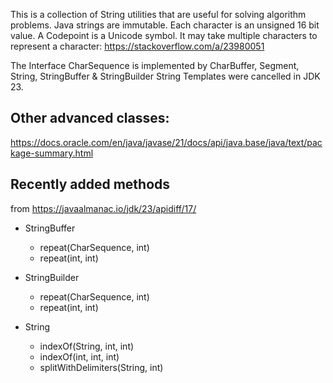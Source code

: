 This is a collection of String utilities that are useful for solving algorithm problems. 
Java strings are immutable. Each character is an unsigned 16 bit value. A Codepoint is a Unicode symbol. It may take multiple characters to represent a character: https://stackoverflow.com/a/23980051

The Interface CharSequence is implemented by CharBuffer, Segment, String, StringBuffer & StringBuilder
String Templates were cancelled in JDK 23.

## Other advanced classes:
https://docs.oracle.com/en/java/javase/21/docs/api/java.base/java/text/package-summary.html


## Recently added methods
from https://javaalmanac.io/jdk/23/apidiff/17/
* StringBuffer
    * repeat(CharSequence, int)
    * repeat(int, int)

* StringBuilder
    * repeat(CharSequence, int)
    * repeat(int, int)

* String
    * indexOf(String, int, int)
    * indexOf(int, int, int)
    * splitWithDelimiters(String, int)
